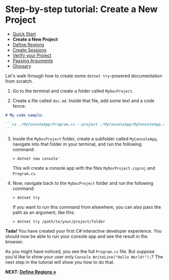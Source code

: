 # Step-by-step tutorial: Create a New Project

- [Quick Start](./QuickStart.md)
- **Create a New Project**
- [Define Regions](./Regions.md)
- [Create Sessions](./Sessions.md)
- [Verify your Project](./Verify.md)
- [Passing Arguments](./PassingArgs.md)
- [Glossary](./Glossary.md)

Let's walk through how to create some `dotnet try`-powered documentation from scratch. 

1. Go to the terminal and create a folder called `MyDocProject`.

2. Create a file called `doc.md`. Inside that file, add some text and a code fence:

````markdown
# My code sample:

```cs ./MyConsoleApp/Program.cs --project ./MyConsoleApp/MyConsoleApp.csproj
```
````

3. Inside the `MyDocProject` folder, create a subfolder called `MyConsoleApp`, navigate into that folder in your terminal, and run the following command:

    ```console
    > dotnet new console`
    ```

    This will create a console app with the files `MyDocProject.csproj` and `Program.cs`.

4. Now, navigate back to the `MyDocProject` folder and run the following command:

    ```console
    > dotnet try
    ```

    If you want to run this command from elsewhere, you can also pass the path as an argument, like this: 
    
    ```console
    > dotnet try /path/to/your/project/folder
    ```

**Tada!** You have created your first C# interactive developer experience. You should now be able to run your console app and see the result in the browser.  

As you might have noticed, you see the full `Program.cs` file. But suppose you'd like to show your user only `Console.WriteLine("Hello World!");`? The next step in the tutorial will show you how to do that.

**NEXT: [Define Regions &raquo;](./Regions.md)**

